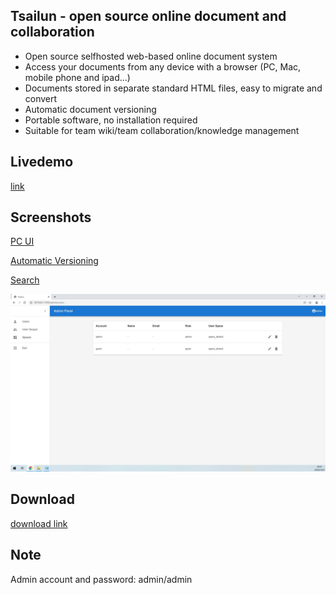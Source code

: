 ## Tsailun - open source online document and collaboration

- Open source selfhosted web-based online document system
- Access your documents from any device with a browser (PC, Mac, mobile phone and ipad...)
- Documents stored in separate standard HTML files, easy to migrate and convert
- Automatic document versioning
- Portable software, no installation required
- Suitable for team wiki/team collaboration/knowledge management

## Livedemo
[link](http://tsailun.com.cn/demo)

## Screenshots
[PC UI](https://github.com/lisupeng/misc/tree/main/screenshots/v0.9.7/view.jpg)

[Automatic Versioning](https://github.com/lisupeng/misc/tree/main/screenshots/v0.9.7/versioning.jpg)

[Search](https://github.com/lisupeng/misc/tree/main/screenshots/v0.9.7/search.jpg)

 ![Admin Panel](https://github.com/lisupeng/misc/raw/main/screenshots/v0.9.7/admin.jpg)

## Download
[download link](https://github.com/lisupeng/tsailunreleases)

## Note
Admin account and password: admin/admin
